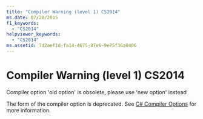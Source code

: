 ```yaml
---
title: "Compiler Warning (level 1) CS2014"
ms.date: 07/20/2015
f1_keywords: 
  - "CS2014"
helpviewer_keywords: 
  - "CS2014"
ms.assetid: 7d2aef1d-fa14-4675-87e6-9e75f36a0406
---
```

# Compiler Warning (level 1) CS2014
Compiler option 'old option' is obsolete, please use 'new option' instead  
  
 The form of the compiler option is deprecated. See [C# Compiler Options](../language-reference/compiler-options/index.md) for more information.
